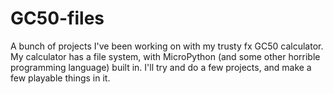 # GC50-files
A bunch of projects I've been working on with my trusty fx GC50 calculator.
My calculator has a file system, with MicroPython (and some other horrible programming language) built in.
I'll try and do a few projects, and make a few playable things in it.
